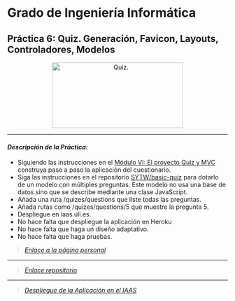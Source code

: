 # Grado de Ingeniería Informática

## Práctica 6: Quiz. Generación, Favicon, Layouts, Controladores, Modelos

<p align="Center">
    <img src="http://aqrateinfotech.com/Quizz/image/quiz.png" title="Quiz." width="300" height="150">
</p>

---
#### *Descripción de la Práctica:*

 + Siguiendo las instrucciones en el [Módulo VI: El proyecto Quiz y MVC](https://github.com/crguezl/miriada-upm-dsnh5jsnode#módulo-vi-el-proyecto-quiz-y-mvc "Módulo VI: El proyecto Quiz y MVC") construya paso a paso la aplicación del cuestionario.
 + Siga las instrucciones en el repositorio [SYTW/basic-quiz](https://github.com/SYTW/basic-quiz "SYTW/basic-quiz") para dotarlo de un modelo con múltiples preguntas. Este modelo no usa una base de datos sino que se describe mediante una clase JavaScript.
 + Añada una ruta /quizes/questions que liste todas las preguntas.
 + Añada rutas como /quizes/questions/5 que muestre la pregunta 5.
 + Despliegue en iaas.ull.es.
 + No hace falta que despliegue la aplicación en Heroku
 + No hace falta que haga un diseño adaptativo.
 + No hace falta que haga pruebas.



> [*Enlace a la página personal*](http://alu0100498820.github.io "*Enlace a la página personal*")

---

> [*Enlace repositorio*](https://github.com/alu0100498820/P6SYTW "*Enlace repositorio*")

---

> [*Despliegue de la Aplicación en el IAAS*](http://10.6.128.95:8080/ "*Despliegue de la Aplicación en el IAAS*")

